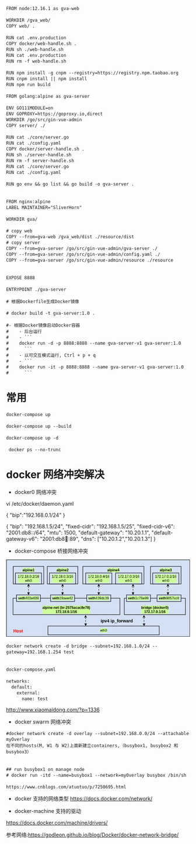 ```
FROM node:12.16.1 as gva-web

WORKDIR /gva_web/
COPY web/ .

RUN cat .env.production
COPY docker/web-handle.sh .
RUN sh ./web-handle.sh
RUN cat .env.production
RUN rm -f web-handle.sh

RUN npm install -g cnpm --registry=https://registry.npm.taobao.org
RUN cnpm install || npm install
RUN npm run build

FROM golang:alpine as gva-server

ENV GO111MODULE=on
ENV GOPROXY=https://goproxy.io,direct
WORKDIR /go/src/gin-vue-admin
COPY server/ ./

RUN cat ./core/server.go
RUN cat ./config.yaml
COPY docker/server-handle.sh .
RUN sh ./server-handle.sh
RUN rm -f server-handle.sh
RUN cat ./core/server.go
RUN cat ./config.yaml

RUN go env && go list && go build -o gva-server .


FROM nginx:alpine
LABEL MAINTAINER="SliverHorn"

WORKDIR gva/

# copy web
COPY --from=gva-web /gva_web/dist ./resource/dist
# copy server
COPY --from=gva-server /go/src/gin-vue-admin/gva-server ./
COPY --from=gva-server /go/src/gin-vue-admin/config.yaml ./
COPY --from=gva-server /go/src/gin-vue-admin/resource ./resource


EXPOSE 8888

ENTRYPOINT ./gva-server

# 根据Dockerfile生成Docker镜像

# docker build -t gva-server:1.0 .

#- 根据Docker镜像启动Docker容器
#    - 后台运行
#    - ```
#    docker run -d -p 8888:8888 --name gva-server-v1 gva-server:1.0
#      ```
#    - 以可交互模式运行, Ctrl + p + q
#    - ```
#    docker run -it -p 8888:8888 --name gva-server-v1 gva-server:1.0
#      ```
```


# 常用

```
docker-compose up

docker-compose up --build

docker-compose up -d

 docker ps --no-trunc
```
# docker 网络冲突解决


- docker0 网络冲突

vi /etc/docker/daemon.yaml

{
    "bip":"192.168.0.1/24"
}

{
  "bip": "192.168.1.5/24",
  "fixed-cidr": "192.168.1.5/25",
  "fixed-cidr-v6": "2001:db8::/64",
  "mtu": 1500,
  "default-gateway": "10.20.1.1",
  "default-gateway-v6": "2001:db8:abcd::89",
  "dns": ["10.20.1.2","10.20.1.3"]
}

- docker-compose 桥接网络冲突


![image](https://raw.githubusercontent.com/ZuoGuocai/WeLearn/master/images/docker-bridge-network-custom.png)

```
docker network create -d bridge --subnet=192.168.1.0/24 --gateway=192.168.1.254 test


docker-compose.yaml

networks:
  default:
    external:
      name: test

```
http://www.xiaomaidong.com/?p=1336

- docker swarm  网络冲突

```
#docker network create -d overlay --subnet=192.168.0.0/24 --attachable myOverlay
在不同的hosts(M, W1 与 W2)上面新建立containers,（busybox1, busybox2 和 busybox3）


## run busybox1 on manage node
# docker run -itd --name=busybox1 --network=myOverlay busybox /bin/sh

https://www.cnblogs.com/atuotuo/p/7250695.html
```

- docker 支持的网络类型
https://docs.docker.com/network/

- docker-machine 支持的驱动

https://docs.docker.com/machine/drivers/


参考网络:https://godleon.github.io/blog/Docker/docker-network-bridge/
